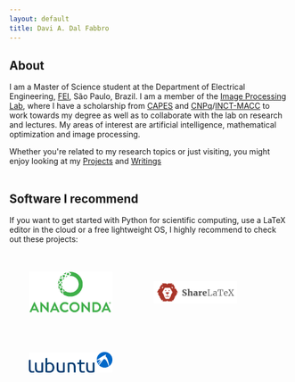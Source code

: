 ```yaml
---
layout: default
title: Davi A. Dal Fabbro
---
```

<!--<img align="left" width="150" hspace="20" src="assets/img/home/davi.jpg" usemap="#mapname">
<map name="mapname">
    <area shape="poly" coords="65,19,79,8,96,23,91,28,81,17,71,25" href="http://evo.shoryuken.com/" alt="EVO">
</map>-->
## About
I am a Master of Science student at the Department of Electrical Engineering, <a href="http://www2.fei.edu.br/internacional/en/welcome-to-fei/" target="_blank">FEI</a>, São Paulo, Brazil. I am a member of the <a href="http://fei.edu.br/~cet/ipl.html" target="_blank">Image Processing Lab</a>, where I have a scholarship from <a href="http://www.capes.gov.br/" target="_blank">CAPES</a> and <a href="http://www.cnpq.br/" target="_blank">CNPq</a>/<a href="https://macc.lncc.br/" target="_blank">INCT-MACC</a> to work towards my degree as well as to collaborate with the lab on research and lectures. My areas of interest are artificial intelligence, mathematical optimization and image processing.

Whether you're related to my research topics or just visiting, you might enjoy looking at my [Projects](http://ddfabbro.com/projects.html) and [Writings](http://ddfabbro.com/writings.html)
<br><br>
## Software I recommend

If you want to get started with Python for scientific computing, use a LaTeX editor in the cloud or a free lightweight OS, I highly recommend to check out these projects:

<a href="https://www.anaconda.com" target="_blank"><img src="assets/img/home/anaconda.jpg" alt="Anaconda" width="150" vspace="35" hspace="35" align="middle"></a>
<a href="https://www.sharelatex.com" target="_blank"><img src="assets/img/home/sharelatex.jpg" alt="ShareLaTeX" width="150" vspace="35" hspace="35" align="middle"></a>
<a href="https://wiki.ubuntu.com/Lubuntu" target="_blank"><img src="assets/img/home/lubuntu.jpg" alt="Lubuntu" width="150" vspace="35" hspace="35" align="middle"></a>
